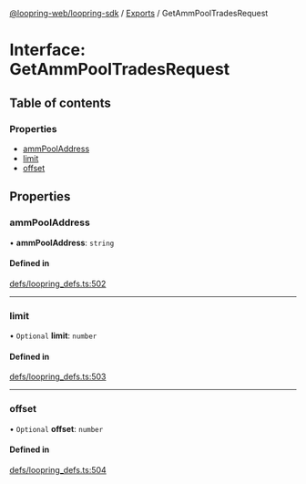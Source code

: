 [@loopring-web/loopring-sdk](../README.md) / [Exports](../modules.md) / GetAmmPoolTradesRequest

# Interface: GetAmmPoolTradesRequest

## Table of contents

### Properties

- [ammPoolAddress](GetAmmPoolTradesRequest.md#ammpooladdress)
- [limit](GetAmmPoolTradesRequest.md#limit)
- [offset](GetAmmPoolTradesRequest.md#offset)

## Properties

### ammPoolAddress

• **ammPoolAddress**: `string`

#### Defined in

[defs/loopring_defs.ts:502](https://github.com/Loopring/loopring_sdk/blob/1b21a8d/src/defs/loopring_defs.ts#L502)

___

### limit

• `Optional` **limit**: `number`

#### Defined in

[defs/loopring_defs.ts:503](https://github.com/Loopring/loopring_sdk/blob/1b21a8d/src/defs/loopring_defs.ts#L503)

___

### offset

• `Optional` **offset**: `number`

#### Defined in

[defs/loopring_defs.ts:504](https://github.com/Loopring/loopring_sdk/blob/1b21a8d/src/defs/loopring_defs.ts#L504)
